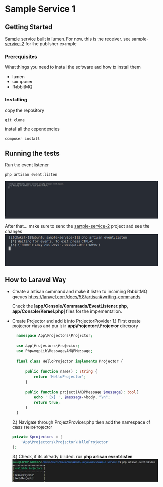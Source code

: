 # Sample Service 1

## Getting Started
Sample service built in lumen. For now, this is the receiver. see [sample-service-2](https://github.com/lazy-ass-devs/sample-service-2) for the publisher example

### Prerequisites

What things you need to install the software and how to install them
* lumen
* composer
* RabbitMQ

### Installing

copy the repository 
```
git clone
```

install all the dependencies
```
composer install
```

## Running the tests

Run the event listener
```
php artisan event:listen
```
![Event Listen](samples/1.png)

After that... make sure to send the [sample-service-2](https://github.com/lazy-ass-devs/sample-service-2) project and see the changes
![Event Listen2](samples/2.png)

## How to Laravel Way
- Create a artisan command and make it listen to incoming RabbitMQ queues https://laravel.com/docs/5.8/artisan#writing-commands
    
    Check the [**app/Console/Commands/EventListener.php**, **app/Console/Kernel.php**] files for the implementation.

- Create Projector and add it into ProjectorProvider
  1.) First create projector class and put it in **app\Projectors\Projector**     directory
  ```php
    namespace App\Projectors\Projector;
    
    use App\Projectors\Projector;
    use PhpAmqpLib\Message\AMQPMessage;
    
    final class HelloProjector implements Projector {
        
        public function name() : string {
            return 'HelloProjector';
        }
        
        public function project(AMQPMessage $message): bool{
            echo ' [x] ', $message->body, "\n";
            return true;
        }
    }
  ```

  2.) Navigate through ProjectProvider.php then add the namespace of class    HelloProjector
    ```php
    private $projectors = [
        'App\Projectors\Projector\HelloProjector'
    ];
    ```
    3.) Check, if its already binded. run **php artisan event:listen**
    ![Event Listen3](samples/3.JPG)

